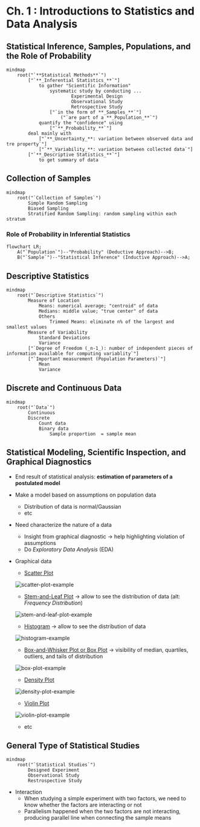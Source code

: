 # Ch. 1 : Introductions to Statistics and Data Analysis

## Statistical Inference, Samples, Populations, and the Role of Probability

```mermaid
mindmap
    root("`**Statistical Methods**`")
        ["`**_Inferential Statistics_**`"]
            to gather "Scientific Information"
                systematic study by conducting ...
                        Experimental Design
                        Observational Study
                        Retrospective Study
                ["`in the form of **_Samples_**`"]
                    ("`are part of a **_Population_**`")
            quantify the "confidence" using
                ["`**_Probability_**`"]
        deal mainly with
            ["`**_Uncertainty_**: variation between observed data and tre property`"]
            ["`**_Variability_**: variation between collected data`"]
        ["`**_Descriptive Statistics_**`"]
            to get summary of data
```

## Collection of Samples

```mermaid           
mindmap
    root("`Collection of Samples`")
        Simple Random Sampling
        Biased Sampling
        Stratified Random Sampling: random sampling within each stratum
```

### Role of Probability in Inferential Statistics

```mermaid
flowchart LR;
    A("`Population`")--"Probability" (Deductive Approach)-->B;
    B("`Sample`")--"Statistical Inference" (Inductive Approach)-->A;
```

## Descriptive Statistics

```mermaid
mindmap
    root("`Descriptive Statistics`")
        Measure of Location
            Means: numerical average; "centroid" of data
            Medians: middle value; "true center" of data 
            Others
                Trimmed Means: eliminate n% of the largest and smallest values
        Measure of Variability
            Standard Deviations
            Variance
        ["`Degree of Freedom (_n-1_): number of independent pieces of information available for computing variablity`"]
        ["`Important measurement (Population Parameters)`"]
            Mean
            Variance
```

## Discrete and Continuous Data

```mermaid
mindmap
    root("`Data`")
        Continuous
        Discrete
            Count data
            Binary data
                Sample proportion  = sample mean
```

## Statistical Modeling, Scientific Inspection, and Graphical Diagnostics

- End result of statistical analysis: **estimation of parameters of a postulated model**
- Make a model based on assumptions on population data
    - Distribution of data is normal/Gaussian
    - etc
- Need characterize the nature of a data
    - Insight from graphical diagnostic -> help highlighting violation of assumptions
    - Do _Exploratory Data Analysis_ (EDA)
- Graphical data
    - [Scatter Plot](https://en.wikipedia.org/wiki/Scatter_plot)

    ![scatter-plot-example](https://upload.wikimedia.org/wikipedia/commons/a/af/Scatter_diagram_for_quality_characteristic_XXX.svg)

    - [Stem-and-Leaf Plot](https://en.wikipedia.org/wiki/Stem-and-leaf_display) -> allow to see the distribution of data (alt: _Frequency Distribution_)

    ![stem-and-leaf-plot-example](https://mathspace-production-media.mathspace.co/media/upload/images/001_Chapter_Entries/Data_Analysis/stem-and-leaf-plot.png)

    - [Histogram](https://en.wikipedia.org/wiki/Histogram) -> allow to see the distribution of data

    ![histogram-example](https://upload.wikimedia.org/wikipedia/commons/1/1d/Example_histogram.png)

    - [Box-and-Whisker Plot or Box Plot](https://en.wikipedia.org/wiki/Box_plot) -> visibility of median, quartiles, outliers, and tails of distribution
  
    ![box-plot-example](https://upload.wikimedia.org/wikipedia/commons/f/fa/Michelsonmorley-boxplot.svg)

    - [Density Plot](https://www.geeksforgeeks.org/density-plots-with-pandas-in-python/)

    ![density-plot-example](https://media.geeksforgeeks.org/wp-content/uploads/20201116233017/speeding.png)

    - [Violin Plot](https://en.wikipedia.org/wiki/Violin_plot)

    ![violin-plot-example](https://upload.wikimedia.org/wikipedia/commons/3/3a/Violin_plot.gif)

    - etc

## General Type of Statistical Studies

```mermaid
mindmap
    root("`Statistical Studies`")
        Designed Experiment
        Observational Study
        Restrospective Study
```

- Interaction
  - When studying a simple experiment with two factors, we need to know whether the factors are interacting or not
  - Parallelism happened when the two factors are not interacting, producing parallel line when connecting the sample means